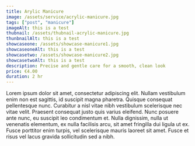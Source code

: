 ```yaml
---
title: Arylic Manicure
image: /assets/service/acrylic-manicure.jpg
tags: ["post", "manicure"]
imageAlt: this is a test
thubnail: /assets/thubnail-acrylic-manicure.jpg
thunbnailAlt: this is a test
showcaseone: /assets/showcase-manicure1.jpg
showcaseoneAlt: this is a test
showcasetwo: /assets/showcase-manicure2.jpg
showcasetwoAlt: this is a test
description: Precise and gentle care for a smooth, clean look
price: €4.00
duration: 2 hr
---
```

Lorem ipsum dolor sit amet, consectetur adipiscing elit. Nullam vestibulum enim non est sagittis, id suscipit magna pharetra. Quisque consequat pellentesque nunc. Curabitur a nisl vitae nibh vestibulum scelerisque nec vitae velit. Praesent consequat justo quis varius eleifend. Nunc posuere ante nunc, eu suscipit leo condimentum et. Nulla dignissim, nulla ut venenatis elementum, ex nulla facilisis arcu, sit amet fringilla dui ligula ut ex. Fusce porttitor enim turpis, vel scelerisque mauris laoreet sit amet. Fusce et risus vel lacus gravida sollicitudin sed a nibh.

